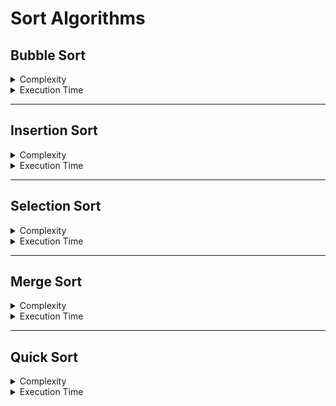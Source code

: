 # Sort Algorithms

## Bubble Sort
<details>
  <summary>Complexity</summary><br/>

  > Time Complexity
  - Best Case = O(n)
  - Average Case = O(n²)
  - Worst Case = O(n²)

  > Space Complexity
  - O(1)
</details>

<details>
  <summary>Execution Time</summary><br/>

  > 100.000 Registers
  - ~22 seconds (~0.36 minutes)

  > 1.000.000 Registers
  - ~2266 seconds (~37 minutes)
</details>

---

## Insertion Sort
<details>
  <summary>Complexity</summary><br/>

  > Time Complexity
  - Best Case = O(n)
  - Average Case = O(n²)
  - Worst Case = O(n²)

  > Space Complexity
  - O(1)
</details>

<details>
  <summary>Execution Time</summary><br/>

  > 100.000 Registers
  - ~4.7 seconds (~0.07 minutes)

  > 1.000.000 Registers
  - ~475 seconds (~8 minutes)
</details>

---

## Selection Sort
<details>
  <summary>Complexity</summary><br/>

  > Time Complexity
  - Best Case = O(n²)
  - Average Case = O(n²)
  - Worst Case = O(n²)

  > Space Complexity
  - O(1)
</details>

<details>
  <summary>Execution Time</summary><br/>

  > 100.000 Registers
  - ~9 seconds (~0.15 minutes)

  > 1.000.000 Registers
  - ~964 seconds (~16 minutes)
</details>

---

## Merge Sort
<details>
  <summary>Complexity</summary><br/>

  > Time Complexity
  - Best Case = O(n*log(n))
  - Average Case = O(n*log(n))
  - Worst Case = O(n*log(n))

  > Space Complexity
  - O(n)
</details>

<details>
  <summary>Execution Time</summary><br/>

  > 100.000 Registers
  - ~0.10 seconds (0.0016 minutes)

  > 1.000.000 Registers
  - ~1 seconds (0.0016 minutes)

  > 100.000.000 Registers
  - ~10 seconds (0.16 minutes)
</details>

---

## Quick Sort
<details>
  <summary>Complexity</summary><br/>

  > Time Complexity
  - Best Case = O(n*log(n))
  - Average Case = O(n*log(n))
  - Worst Case = O(n²)

  > Space Complexity
  - O(log(n))
</details>

<details>
  <summary>Execution Time</summary><br/>

  > 100.000 Registers
  - ~0.01 seconds (~0.03 minutes)

  > 1.000.000 Registers
  - ~0.12 seconds (~0.03 minutes)

  > 100.000.000 Registers
  - ~1.5 seconds (~0.03 minutes)
</details>
